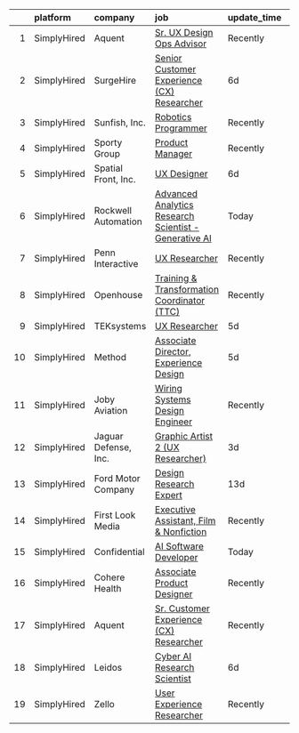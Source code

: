 

|    | platform    | company              | job                                                                                                                                                                 | update_time   | location         |
|---:|:------------|:---------------------|:--------------------------------------------------------------------------------------------------------------------------------------------------------------------|:--------------|:-----------------|
|  1 | SimplyHired | Aquent               | [Sr. UX Design Ops Advisor](https://www.simplyhired.com/job/b-akjeC7U6-r51TTC7b5vNnvCBVOO4FxCHKBwn62xzJdTkoffSKJ3w?q=generative+design)                             | Recently      | Houston, TX      |
|  2 | SimplyHired | SurgeHire            | [Senior Customer Experience (CX) Researcher](https://www.simplyhired.com/job/quUUfLPP2hm2r5IIS-UnVnuQ-AUQ9T7dVzzRBcC1yU1ZEoDEPh7puw?q=generative+design)            | 6d            | Houston, TX      |
|  3 | SimplyHired | Sunfish, Inc.        | [Robotics Programmer](https://www.simplyhired.com/job/EUMIKpqO_0yXRLvV2AaroUHaawPAjq4sH8g_vZE2YsLqpNFmjceHaQ?q=generative+design)                                   | Recently      | Del Valle, TX    |
|  4 | SimplyHired | Sporty Group         | [Product Manager](https://www.simplyhired.com/job/Zc2qTF1_QZe9x6wrpbyrRT-TTf_CljhAYu5h5CVHF8Rexcwsch_TNA?q=generative+design)                                       | Recently      | Remote           |
|  5 | SimplyHired | Spatial Front, Inc.  | [UX Designer](https://www.simplyhired.com/job/2BBqpg8bBZpYCkIrxyURbDxO3huyMcnSQh0JQTvp2V1e77DX7aX8HQ?q=generative+design)                                           | 6d            | Remote           |
|  6 | SimplyHired | Rockwell Automation  | [Advanced Analytics Research Scientist - Generative AI](https://www.simplyhired.com/job/NuGUUQJLe505fjQYmtCnYk-9J-b-Sy0cDPjmwoFLAXscfDc1j920Kw?q=generative+design) | Today         | Austin, TX       |
|  7 | SimplyHired | Penn Interactive     | [UX Researcher](https://www.simplyhired.com/job/AnZY-Kg-B-W6XI_D6O1s21dGqMxQ-GHv8RMHazj3oN4XtOCvTu-OlQ?q=generative+design)                                         | Recently      | Philadelphia, PA |
|  8 | SimplyHired | Openhouse            | [Training & Transformation Coordinator (TTC)](https://www.simplyhired.com/job/jUycWh49xy00zLu_lW7IIbFGNs0JT3R-eohUJ5gBEjzjcMddCn0IVQ?q=generative+design)           | Recently      | Remote           |
|  9 | SimplyHired | TEKsystems           | [UX Researcher](https://www.simplyhired.com/job/F6e56OZ0zSFyjnfuXyXqA7PpXZeTf20VtkXqkf78ysCxqCDoO17k3g?q=generative+design)                                         | 5d            | Raritan, NJ      |
| 10 | SimplyHired | Method               | [Associate Director, Experience Design](https://www.simplyhired.com/job/j2hEbdiVFpCDPgiQR6VWKuN9tvQu-k2yC2eY1puO2v8rnnYowu2hFw?q=generative+design)                 | 5d            | Charlotte, NC    |
| 11 | SimplyHired | Joby Aviation        | [Wiring Systems Design Engineer](https://www.simplyhired.com/job/6d8NmxhUjNvSc1gqZ73DGNquJW2c6AUwS5XQquWE-xJ5UHQAjOrm_Q?q=generative+design)                        | Recently      | Santa Cruz, CA   |
| 12 | SimplyHired | Jaguar Defense, Inc. | [Graphic Artist 2 (UX Researcher)](https://www.simplyhired.com/job/miZ_5NWZ9m2Uc8OvAjkMojktscJo2cDGYoQcV-oskewWaT5VLD6Q7w?q=generative+design)                      | 3d            | Los Alamos, NM   |
| 13 | SimplyHired | Ford Motor Company   | [Design Research Expert](https://www.simplyhired.com/job/lZCb7EgRtYoAxYVfJKQATIyc58VQsrBFxE1RrRgk_aupC2ZA-NFE-Q?q=generative+design)                                | 13d           | United States    |
| 14 | SimplyHired | First Look Media     | [Executive Assistant, Film & Nonfiction](https://www.simplyhired.com/job/6Oyrxlo-7gOHQz4lOKS2X_av9sA64ngkNLs5CBFnRxzxfzfGx5vpnA?q=generative+design)                | Recently      | New York, NY     |
| 15 | SimplyHired | Confidential         | [AI Software Developer](https://www.simplyhired.com/job/zUvVBDGBbEiAVlJjDhDWL9RAbfRNQ9qmrXY4lwvov00-ElTYRucyPg?q=generative+design)                                 | Today         | Remote           |
| 16 | SimplyHired | Cohere Health        | [Associate Product Designer](https://www.simplyhired.com/job/_ZG_UeFiZy1jioBWGZnMJMKJrLNcDtOUz2V8nMUtUc2JsqWlV2MM9Q?q=generative+design)                            | Recently      | Boston, MA       |
| 17 | SimplyHired | Aquent               | [Sr. Customer Experience (CX) Researcher](https://www.simplyhired.com/job/NV6tXqGFxAcRlx7pKSUJVJSunxMPwZzXpSNDid-_ZUu2_NIQDRNtbA?q=generative+design)               | Recently      | Houston, IN      |
| 18 | SimplyHired | Leidos               | [Cyber AI Research Scientist](https://www.simplyhired.com/job/Dj5K1nywyiiyv9Q40Nf7-MMQSjKu-gN7ZoXqcGMcOowdK9CNS58Rtw?q=generative+design)                           | 6d            | Remote           |
| 19 | SimplyHired | Zello                | [User Experience Researcher](https://www.simplyhired.com/job/Rgd1DSbySQMF3bUQYFFiXiDtmxiY5RD3Dx-j9wE14pmnMM7s3Qcyeg?q=generative+design)                            | Recently      | Austin, TX       |